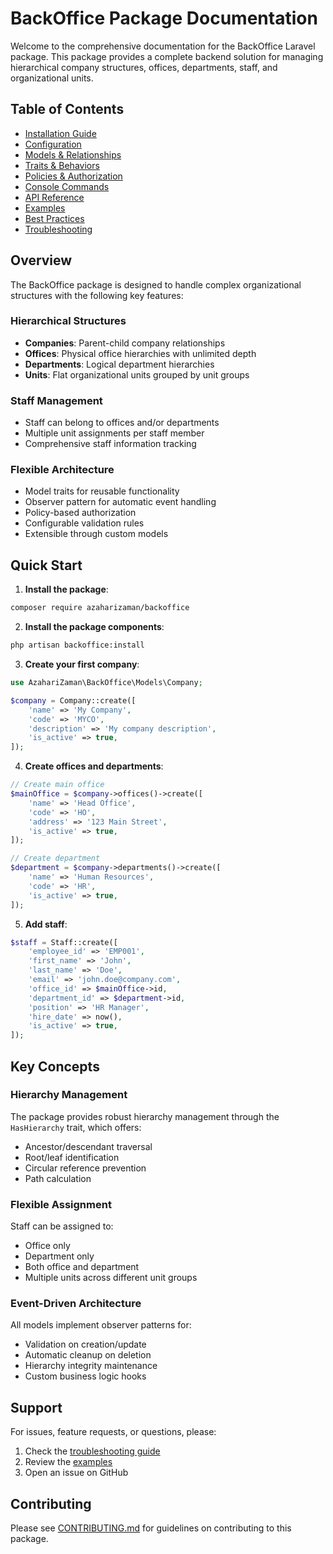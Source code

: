 # BackOffice Package Documentation

Welcome to the comprehensive documentation for the BackOffice Laravel package. This package provides a complete backend solution for managing hierarchical company structures, offices, departments, staff, and organizational units.

## Table of Contents

- [Installation Guide](installation.md)
- [Configuration](configuration.md)
- [Models & Relationships](models.md)
- [Traits & Behaviors](traits.md)
- [Policies & Authorization](policies.md)
- [Console Commands](commands.md)
- [API Reference](api.md)
- [Examples](examples.md)
- [Best Practices](best-practices.md)
- [Troubleshooting](troubleshooting.md)

## Overview

The BackOffice package is designed to handle complex organizational structures with the following key features:

### Hierarchical Structures
- **Companies**: Parent-child company relationships
- **Offices**: Physical office hierarchies with unlimited depth
- **Departments**: Logical department hierarchies
- **Units**: Flat organizational units grouped by unit groups

### Staff Management
- Staff can belong to offices and/or departments
- Multiple unit assignments per staff member
- Comprehensive staff information tracking

### Flexible Architecture
- Model traits for reusable functionality
- Observer pattern for automatic event handling
- Policy-based authorization
- Configurable validation rules
- Extensible through custom models

## Quick Start

1. **Install the package**:
```bash
composer require azaharizaman/backoffice
```

2. **Install the package components**:
```bash
php artisan backoffice:install
```

3. **Create your first company**:
```php
use AzahariZaman\BackOffice\Models\Company;

$company = Company::create([
    'name' => 'My Company',
    'code' => 'MYCO',
    'description' => 'My company description',
    'is_active' => true,
]);
```

4. **Create offices and departments**:
```php
// Create main office
$mainOffice = $company->offices()->create([
    'name' => 'Head Office',
    'code' => 'HO',
    'address' => '123 Main Street',
    'is_active' => true,
]);

// Create department
$department = $company->departments()->create([
    'name' => 'Human Resources',
    'code' => 'HR',
    'is_active' => true,
]);
```

5. **Add staff**:
```php
$staff = Staff::create([
    'employee_id' => 'EMP001',
    'first_name' => 'John',
    'last_name' => 'Doe',
    'email' => 'john.doe@company.com',
    'office_id' => $mainOffice->id,
    'department_id' => $department->id,
    'position' => 'HR Manager',
    'hire_date' => now(),
    'is_active' => true,
]);
```

## Key Concepts

### Hierarchy Management
The package provides robust hierarchy management through the `HasHierarchy` trait, which offers:
- Ancestor/descendant traversal
- Root/leaf identification
- Circular reference prevention
- Path calculation

### Flexible Assignment
Staff can be assigned to:
- Office only
- Department only
- Both office and department
- Multiple units across different unit groups

### Event-Driven Architecture
All models implement observer patterns for:
- Validation on creation/update
- Automatic cleanup on deletion
- Hierarchy integrity maintenance
- Custom business logic hooks

## Support

For issues, feature requests, or questions, please:
1. Check the [troubleshooting guide](troubleshooting.md)
2. Review the [examples](examples.md)
3. Open an issue on GitHub

## Contributing

Please see [CONTRIBUTING.md](../CONTRIBUTING.md) for guidelines on contributing to this package.